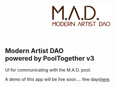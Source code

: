 <p align="center">
  <a href="https://github.com/ModernArtistDAO/mad--brand-assets">
    <img src="https://github.com/ModernArtistDAO/mad--brand-assets/blob/main/logo/mad-logo--color-gradient.png?raw=true" alt="ModernArtistDAO Brand" style="max-width:100%;" width="200">
  </a>
</p>

<br />

## Modern Artist DAO <br> powered by PoolTogether v3

UI for communicating with the M.A.D. pool. 

A demo of this app will be live soon.... few days[here](https://reference-app.modernartistdao.com).
